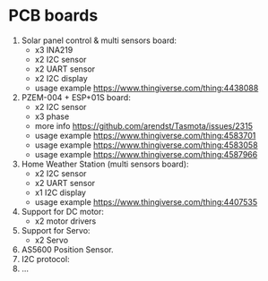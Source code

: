 # PCB boards
1. Solar panel control & multi sensors board:
   - x3 INA219
   - x2 I2C sensor
   - x2 UART sensor
   - x2 I2C display
   - usage example https://www.thingiverse.com/thing:4438088
2. PZEM-004 + ESP+01S board:
   - x2 I2C sensor
   - x3 phase
   - more info https://github.com/arendst/Tasmota/issues/2315
   - usage example https://www.thingiverse.com/thing:4583701
   - usage example https://www.thingiverse.com/thing:4583058
   - usage example https://www.thingiverse.com/thing:4587966   
3. Home Weather Station (multi sensors board):
   - x2 I2C sensor
   - x2 UART sensor
   - x1 I2C display
   - usage example https://www.thingiverse.com/thing:4407535
4. Support for DC motor:  
   - x2 motor drivers
5. Support for Servo:
   - x2 Servo
6. AS5600 Position Sensor.
7. I2C protocol:
8. ...

